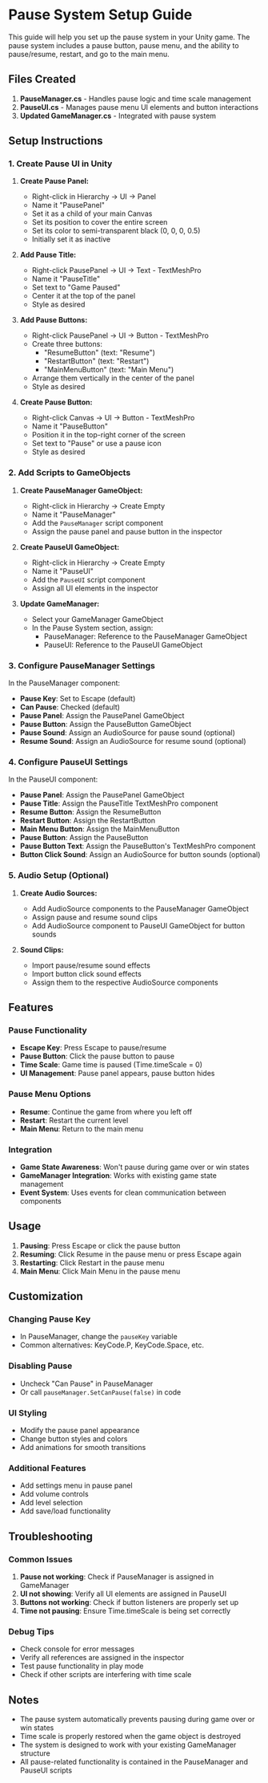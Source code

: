 # Pause System Setup Guide

This guide will help you set up the pause system in your Unity game. The pause system includes a pause button, pause menu, and the ability to pause/resume, restart, and go to the main menu.

## Files Created

1. **PauseManager.cs** - Handles pause logic and time scale management
2. **PauseUI.cs** - Manages pause menu UI elements and button interactions
3. **Updated GameManager.cs** - Integrated with pause system

## Setup Instructions

### 1. Create Pause UI in Unity

1. **Create Pause Panel:**

   - Right-click in Hierarchy → UI → Panel
   - Name it "PausePanel"
   - Set it as a child of your main Canvas
   - Set its position to cover the entire screen
   - Set its color to semi-transparent black (0, 0, 0, 0.5)
   - Initially set it as inactive

2. **Add Pause Title:**

   - Right-click PausePanel → UI → Text - TextMeshPro
   - Name it "PauseTitle"
   - Set text to "Game Paused"
   - Center it at the top of the panel
   - Style as desired

3. **Add Pause Buttons:**

   - Right-click PausePanel → UI → Button - TextMeshPro
   - Create three buttons:
     - "ResumeButton" (text: "Resume")
     - "RestartButton" (text: "Restart")
     - "MainMenuButton" (text: "Main Menu")
   - Arrange them vertically in the center of the panel
   - Style as desired

4. **Create Pause Button:**
   - Right-click Canvas → UI → Button - TextMeshPro
   - Name it "PauseButton"
   - Position it in the top-right corner of the screen
   - Set text to "Pause" or use a pause icon
   - Style as desired

### 2. Add Scripts to GameObjects

1. **Create PauseManager GameObject:**

   - Right-click in Hierarchy → Create Empty
   - Name it "PauseManager"
   - Add the `PauseManager` script component
   - Assign the pause panel and pause button in the inspector

2. **Create PauseUI GameObject:**

   - Right-click in Hierarchy → Create Empty
   - Name it "PauseUI"
   - Add the `PauseUI` script component
   - Assign all UI elements in the inspector

3. **Update GameManager:**
   - Select your GameManager GameObject
   - In the Pause System section, assign:
     - PauseManager: Reference to the PauseManager GameObject
     - PauseUI: Reference to the PauseUI GameObject

### 3. Configure PauseManager Settings

In the PauseManager component:

- **Pause Key**: Set to Escape (default)
- **Can Pause**: Checked (default)
- **Pause Panel**: Assign the PausePanel GameObject
- **Pause Button**: Assign the PauseButton GameObject
- **Pause Sound**: Assign an AudioSource for pause sound (optional)
- **Resume Sound**: Assign an AudioSource for resume sound (optional)

### 4. Configure PauseUI Settings

In the PauseUI component:

- **Pause Panel**: Assign the PausePanel GameObject
- **Pause Title**: Assign the PauseTitle TextMeshPro component
- **Resume Button**: Assign the ResumeButton
- **Restart Button**: Assign the RestartButton
- **Main Menu Button**: Assign the MainMenuButton
- **Pause Button**: Assign the PauseButton
- **Pause Button Text**: Assign the PauseButton's TextMeshPro component
- **Button Click Sound**: Assign an AudioSource for button sounds (optional)

### 5. Audio Setup (Optional)

1. **Create Audio Sources:**

   - Add AudioSource components to the PauseManager GameObject
   - Assign pause and resume sound clips
   - Add AudioSource component to PauseUI GameObject for button sounds

2. **Sound Clips:**
   - Import pause/resume sound effects
   - Import button click sound effects
   - Assign them to the respective AudioSource components

## Features

### Pause Functionality

- **Escape Key**: Press Escape to pause/resume
- **Pause Button**: Click the pause button to pause
- **Time Scale**: Game time is paused (Time.timeScale = 0)
- **UI Management**: Pause panel appears, pause button hides

### Pause Menu Options

- **Resume**: Continue the game from where you left off
- **Restart**: Restart the current level
- **Main Menu**: Return to the main menu

### Integration

- **Game State Awareness**: Won't pause during game over or win states
- **GameManager Integration**: Works with existing game state management
- **Event System**: Uses events for clean communication between components

## Usage

1. **Pausing**: Press Escape or click the pause button
2. **Resuming**: Click Resume in the pause menu or press Escape again
3. **Restarting**: Click Restart in the pause menu
4. **Main Menu**: Click Main Menu in the pause menu

## Customization

### Changing Pause Key

- In PauseManager, change the `pauseKey` variable
- Common alternatives: KeyCode.P, KeyCode.Space, etc.

### Disabling Pause

- Uncheck "Can Pause" in PauseManager
- Or call `pauseManager.SetCanPause(false)` in code

### UI Styling

- Modify the pause panel appearance
- Change button styles and colors
- Add animations for smooth transitions

### Additional Features

- Add settings menu in pause panel
- Add volume controls
- Add level selection
- Add save/load functionality

## Troubleshooting

### Common Issues

1. **Pause not working**: Check if PauseManager is assigned in GameManager
2. **UI not showing**: Verify all UI elements are assigned in PauseUI
3. **Buttons not working**: Check if button listeners are properly set up
4. **Time not pausing**: Ensure Time.timeScale is being set correctly

### Debug Tips

- Check console for error messages
- Verify all references are assigned in the inspector
- Test pause functionality in play mode
- Check if other scripts are interfering with time scale

## Notes

- The pause system automatically prevents pausing during game over or win states
- Time scale is properly restored when the game object is destroyed
- The system is designed to work with your existing GameManager structure
- All pause-related functionality is contained in the PauseManager and PauseUI scripts

